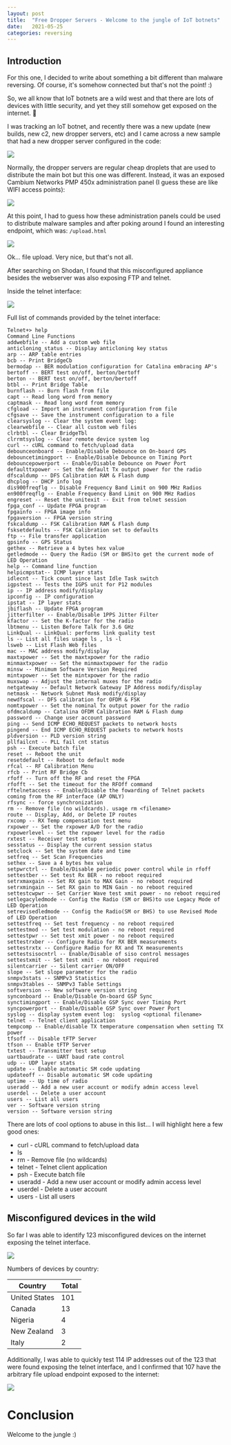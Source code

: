 ```yaml
---
layout: post
title:  "Free Dropper Servers - Welcome to the jungle of IoT botnets"
date:   2021-05-25
categories: reversing
---
```


## Introduction

For this one, I decided to write about something a bit different than malware reversing. Of course, it's somehow connected but that's not the point! :)

So, we all know that IoT botnets are a wild west and that there are lots of devices with little security, and yet they still somehow get exposed on the internet. 🤷

I was tracking an IoT botnet, and recently there was a new update (new builds, new c2, new dropper servers, etc) and I came across a new sample that had a new dropper server configured in the code:

![ ](/assets/images/free_dropper_servers_welcome_to_the_jungle_of_iot_botnets/image-20210525154008046.png)

Normally, the dropper servers are regular cheap droplets that are used to distribute the main bot but this one was different. Instead, it was an exposed Cambium Networks PMP 450x administration panel (I guess these are like WIFI access points):

![ ](/assets/images/free_dropper_servers_welcome_to_the_jungle_of_iot_botnets/image-20210525154838556.png)

At this point, I had to guess how these administration panels could be used to distribute malware samples and after poking around I found an interesting endpoint, which was: `/upload.html`

![ ](/assets/images/free_dropper_servers_welcome_to_the_jungle_of_iot_botnets/image-20210525155229469.png)

Ok... file upload. Very nice, but that's not all.

After searching on Shodan, I found that this misconfigured appliance besides the webserver was also exposing FTP and telnet.

Inside the telnet interface:

![ ](/assets/images/free_dropper_servers_welcome_to_the_jungle_of_iot_botnets/inside_telnet.png)

Full list of commands provided by the telnet interface:

```
Telnet+> help
Command Line Functions
addwebfile -- Add a custom web file
anticloning_status -- Display anticloning key status
arp -- ARP table entries
bcb -- Print BridgeCb
bermodap -- BER modulation configuration for Catalina embracing AP's
bertoff -- BERT test on/off, berton/bertoff
berton -- BERT test on/off, berton/bertoff
btbl -- Print Bridge Table
burnflash -- Burn flash from file
capt -- Read long word from memory
captmask -- Read long word from memory
cfgload -- Import an instrument configuration from file
cfgsave -- Save the instrument configuration to a file
clearsyslog -- Clear the system event log:
clearwebfile -- Clear all custom web files
clrbtbl -- Clear BridgeTbl
clrrmtsyslog -- Clear remote device system log
curl -- cURL command to fetch/upload data
debounceonboard -- Enable/Disable Debounce on On-board GPS
debouncetimingport -- Enable/Disable Debounce on Timing Port
debouncepowerport -- Enable/Disable Debounce on Power Port
defaulttxpower -- Set the default Tx output power for the radio
dfscaldump -- DFS Calibration RAM & Flash dump
dhcplog -- DHCP info log
dis900freqflg -- Disable Frequency Band Limit on 900 MHz Radios
en900freqflg -- Enable Frequency Band Limit on 900 MHz Radios
engreset -- Reset the unitexit -- Exit from telnet session
fpga_conf -- Update FPGA program
fpgainfo -- FPGA image info
fpgaversion -- FPGA version string
fskcaldump -- FSK Calibration RAM & Flash dump
fsksetdefaults -- FSK Calibration set to defaults
ftp -- File transfer application
gpsinfo -- GPS Status
gethex -- Retrieve a 4 bytes hex value
getledmode -- Query the Radio (SM or BHS)to get the current mode of LED Operation
help -- Command line function 
helpicmpstat-- ICMP layer stats
idlecnt -- Tick count since last Idle Task switch
igpstest -- Tests the IGPS unit for P12 modules
ip -- IP address modify/display
ipconfig -- IP configuration
ipstat -- IP layer stats
jbiflash -- Update FPGA program
jitterfilter -- Enable/Disable 1PPS Jitter Filter
kfactor -- Set the K-factor for the radio
lbtmenu -- Listen Before Talk for 3.6 GHz
LinkQual -- LinkQual: performs link quality test
ls -- List all files usage ls , ls -l
lsweb -- List Flash Web files
mac -- MAC address modify/display
maxtxpower -- Set the maxtxpower for the radio
minmaxtxpower -- Set the minmaxtxpower for the radio
minsw -- Minimum Software Version Required
mintxpower -- Set the mintxpower for the radio
muxswap -- Adjust the internal muxes for the radio
netgateway -- Default Network Gateway IP Address modify/display
netmask -- Network Subnet Mask modify/display
newdfscal -- DFS calibration for OFDM & FSK
nomtxpower -- Set the nominal Tx output power for the radio
ofdmcaldump -- Catalina OFDM Calibration RAM & Flash dump
password -- Change user account password
ping -- Send ICMP ECHO_REQUEST packets to network hosts
pingend -- End ICMP ECHO_REQUEST packets to network hosts
pldversion -- PLD version string
pllfailcnt -- PLL fail cnt status
psh -- Execute batch file
reset -- Reboot the unit
resetdefault -- Reboot to default mode
rfcal -- RF Calibration Menu
rfcb -- Print RF Bridge Cb
rfoff -- Turn off the RF and reset the FPGA
rfofft -- Set the timeout for the RFOff command
rftelnetaccess -- Enable/Disable the fowarding of Telnet packets coming from the RF interface (AP ONLY)
rfsync -- force synchronization
rm -- Remove file (no wildcards). usage rm <filename>
route -- Display, Add, or Delete IP routes
rxcomp -- RX Temp compensation test menu
rxpower -- Set the rxpower A/D for the radio
rxpowerlevel -- Set the rxpower level for the radio
rxtest -- Receiver test setup
sesstatus -- Display the current session status
setclock -- Set the system date and time
setfreq -- Set Scan Frequencies
sethex -- Save a 4 bytes hex value
setpwrctrl -- Enable/Disable periodic power control while in rfoff
settestber -- Set test Rx BER - no reboot required
setrxmaxgain -- Set RX gain to MAX Gain - no reboot required
setrxmingain -- Set RX gain to MIN Gain - no reboot required
settestcwpwr -- Set Carrier Wave test xmit power - no reboot required
setlegacyledmode -- Config the Radio (SM or BHS)to use Legacy Mode of LED Operation
setrevisedledmode -- Config the Radio(SM or BHS) to use Revised Mode of LED Operation
settestfreq -- Set test frequency - no reboot required
settestmod -- Set test modulation - no reboot required
settestpwr -- Set test xmit power - no reboot required
settestrxber -- Configure Radio for RX BER measurements
settestrxtx -- Configure Radio for RX and TX measurements
settestsisocntrl -- Enable/Disable of siso control messages
settestxmit -- Set test xmit - no reboot required
silentcarrier -- Silent carrier ON/OFF
slope -- Set slope parameter for the radio
snmpv3stats -- SNMPv3 Statistics
snmpv3tables -- SNMPv3 Table Settings
softversion -- New software version string
synconboard -- Enable/Disable On-board GSP Sync
synctimingport -- Enable/Disable GSP Sync over Timing Port
syncpowerport -- Enable/Disable GSP Sync over Power Port
syslog -- display system event log:  syslog <optional filename>
telnet -- Telnet client application
tempcomp -- Enable/disable TX temperature compensation when setting TX power
tfsoff -- Disable tFTP Server
tfson -- Enable tFTP Server
txtest -- Transmitter test setup
uartbaudrate -- UART baud rate control
udp -- UDP layer stats
update -- Enable automatic SM code updating
updateoff -- Disable automatic SM code updating
uptime -- Up time of radio
useradd -- Add a new user account or modify admin access level
userdel -- Delete a user account
users -- List all users
ver -- Software version string
version -- Software version string
```

There are lots of cool options to abuse in this list... I will highlight here a few good ones:

- curl - cURL command to fetch/upload data
- ls
- rm - Remove file (no wildcards)
- telnet - Telnet client application
- psh - Execute batch file
- useradd - Add a new user account or modify admin access level
- userdel - Delete a user account
- users - List all users

## Misconfigured devices in the wild 

So far I was able to identify 123 misconfigured devices on the internet exposing the telnet interface.

![ ](/assets/images/free_dropper_servers_welcome_to_the_jungle_of_iot_botnets/image-20210525165418226.png)

Numbers of devices by country:

| Country       | Total |
| ------------- | ----- |
| United States | 101   |
| Canada        | 13    |
| Nigeria       | 4     |
| New Zealand   | 3     |
| Italy         | 2     |

Additionally, I was able to quickly test 114 IP addresses out of the 123 that were found exposing the telnet interface, and I confirmed that 107 have the arbitrary file upload endpoint exposed to the internet:

![ ](/assets/images/free_dropper_servers_welcome_to_the_jungle_of_iot_botnets/image-20210525172034179.png)

# Conclusion

Welcome to the jungle :)
